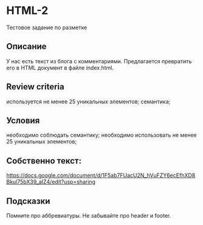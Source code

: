 # HTML-2
Тестовое задание по разметке
## Описание
У нас есть текст из блога с комментариями. Предлагается превратить его в HTML документ в файле index.html.
## Review criteria
используется не менее 25 уникальных элементов;
семантика;
## Условия
необходимо соблюдать семантику;
необходимо использовать не менее 25 уникальных элементов;
## Собственно текст:
https://docs.google.com/document/d/1F5ab7FUacU2N_hVuFZY6ecEfhXD8Bkul75bX39_aIZ4/edit?usp=sharing
## Подсказки
Помните про аббревиатуры.
Не забывайте про header и footer.

